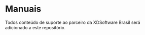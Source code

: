 # Manuais

Todos conteúdo de suporte ao parceiro da XDSoftware Brasil será adicionado a este repositório.

